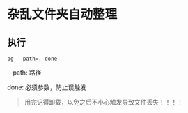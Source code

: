 # 杂乱文件夹自动整理



## 执行

```
pg --path=. done
```



--path: 路径

done: 必须参数，防止误触发



> 用完记得卸载，以免之后不小心触发导致文件丢失！！！！

